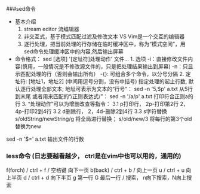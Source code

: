 ###sed命令
- 基本介绍
    1. stream editor 流编辑器
    2. 非交互式，基于模式匹配过滤及修改文本 VS Vim是一个交互的编辑器
    3. 逐行处理，把当前处理的行存储在临时缓冲区中，称为“模式空间”，用sed命令处理缓冲区中的内容,然后输出屏幕
- 命令格式： 
    sed [选项] '[定址符]处理动作' 文件... 
      1. 选项
           -i：直接修改文件内容(慎用，一般情况是不修改源文件的，只是把处理结果输出到屏幕)
           -n：只显示匹配处理的行（否则会输出所有）
           -{}: 可组合多个命令，以分号分隔
      2. 定址符: [地址1，地址2]  (中间用逗号分割，没有中括号)
            指定处理的起止行数, 默认逐行处理全部文本;
            地址可表示为文本的“行号”：  sed -n '5,$p' a.txt 从5行到末尾
            或者用来匹配的“/正则表达式/”： sed -n '/a/p' a.txt 打印符合正则a的行
      3. “处理动作”可以为增删改查等指令： 
           3.1 p打印行， 2p-打印第2行   2，4p-打印2到4行
           3.2 d删除行， 2，4d-删除2到4行
           3.3 s字符替换   s/oldString/newString/g 将全局进行替换； s/old/new/3 将每行的第3个old替换为new
             
 sed -n '$=' a.txt 输出文件的行数
 
### less命令 (日志要越看越少， ctrl是在vim中也可以用的，通用的)
f(forch) / ctrl + f / 空格键   向下一页
b(back) / ctrl + b / 向上一页
u / ctrl + u 向上半页
d / ctrl + d 向下半页
g 第一行
G 最后一行
/ 搜索， n向下搜索，N向上搜索
